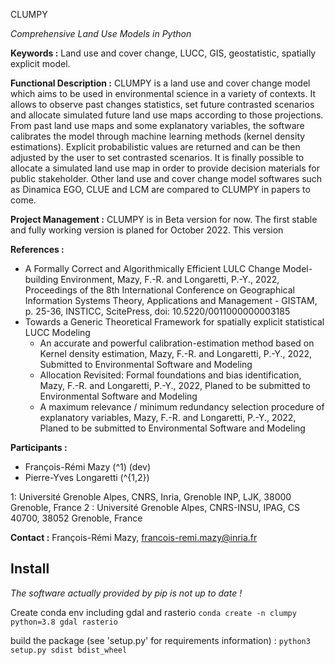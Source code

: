 CLUMPY

*Comprehensive Land Use Models in Python*

**Keywords :** Land use and cover change, LUCC, GIS, geostatistic, spatially explicit model.

**Functional Description :**
CLUMPY is a land use and cover change model which aims to be used in environmental science in a variety of contexts. It allows to observe past changes statistics, set future contrasted scenarios and allocate simulated future land use maps according to those projections.
From past land use maps and some explanatory variables, the software calibrates the model through machine learning methods (kernel density estimations). Explicit probabilistic values are returned and can be then adjusted by the user to set contrasted scenarios. It is finally possible to allocate a simulated land use map in order to provide decision materials for public stakeholder.
Other land use and cover change model softwares such as Dinamica EGO, CLUE and LCM are compared to CLUMPY in papers to come.

**Project Management :**
CLUMPY is in Beta version for now. The first stable and fully working version is planed for October 2022. This version 

**References :**
* A Formally Correct and Algorithmically Efficient LULC Change Model-building Environment, Mazy, F.-R. and Longaretti, P.-Y., 2022, Proceedings of the 8th International Conference on Geographical Information Systems Theory, Applications and Management - GISTAM, p. 25-36, INSTICC, ScitePress, doi: 10.5220/0011000000003185
* Towards a Generic Theoretical Framework for spatially explicit statistical LUCC Modeling
    * An accurate and powerful calibration-estimation method based on Kernel density estimation, Mazy, F.-R. and Longaretti, P.-Y., 2022, Submitted to Environmental Software and Modeling
    * Allocation Revisited: Formal foundations and bias identification, Mazy, F.-R. and Longaretti, P.-Y., 2022, Planed to be submitted to Environmental Software and Modeling
    * A maximum relevance / minimum redundancy selection procedure of explanatory variables, Mazy, F.-R. and Longaretti, P.-Y., 2022, Planed to be submitted to Environmental Software and Modeling

**Participants :**
* François-Rémi Mazy \(^1\) (dev)
* Pierre-Yves Longaretti \(^{1,2}\)

1: Université Grenoble Alpes, CNRS, Inria, Grenoble INP, LJK, 38000 Grenoble, France
2 : Université Grenoble Alpes, CNRS-INSU, IPAG, CS 40700, 38052 Grenoble, France

**Contact :**
François-Rémi Mazy, francois-remi.mazy@inria.fr

## Install

*The software actually provided by pip is not up to date !*

Create conda env including gdal and rasterio
`conda create -n clumpy python=3.8 gdal rasterio`

build the package (see 'setup.py' for requirements information) :
`python3 setup.py sdist bdist_wheel`

